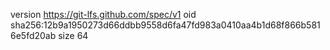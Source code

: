 version https://git-lfs.github.com/spec/v1
oid sha256:12b9a1950273d66ddbb9558d6fa47fd983a0410aa4b1d68f866b5816e5fd20ab
size 64
